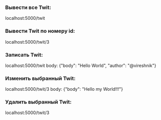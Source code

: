 ### Вывести все Twit:
localhost:5000/twit

### Вывести Twit по номеру id:
localhost:5000/twit/3

### Записать Twit:
localhost:5000/twit
body:
{"body": "Hello World", "author": "@vireshnik"}

### Изменить выбранный Twit:
localhost:5000/twit/3
body:
{"body": "Hello my World!!!"}

### Удалить выбранный Twit:
localhost:5000/twit/3